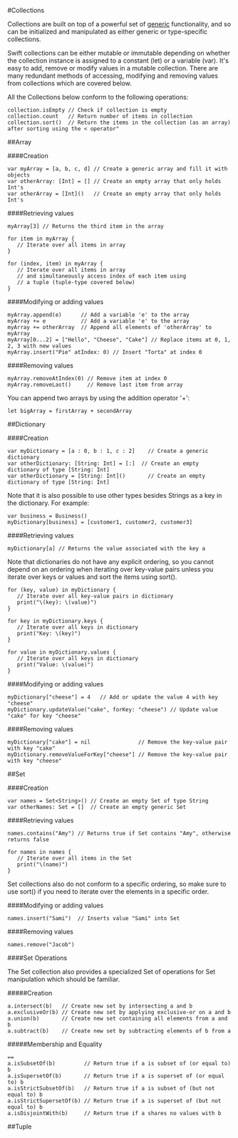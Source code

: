 #Collections  

Collections are built on top of a powerful set of [generic](https://developer.apple.com/library/ios/documentation/Swift/Conceptual/Swift_Programming_Language/Generics.html#//apple_ref/doc/uid/TP40014097-CH26-ID179) functionality, and so can be initialized and manipulated as either generic or type-specific collections.  

Swift collections can be either mutable or immutable depending on whether the collection instance is assigned to a constant (let) or a variable (var). It's easy to add, remove or modify values in a mutable collection. There are many redundant methods of accessing, modifying and removing values from collections which are covered below.  

All the Collections below conform to the following operations:  
```
collection.isEmpty // Check if collection is empty
collection.count   // Return number of items in collection
collection.sort()  // Return the items in the collection (as an array) after sorting using the < operator"
```

##Array  

####Creation  
```
var myArray = [a, b, c, d] // Create a generic array and fill it with objects
var otherArray: [Int] = [] // Create an empty array that only holds Int's
var otherArray = [Int]()   // Create an empty array that only holds Int's
```

####Retrieving values  
```
myArray[3] // Returns the third item in the array

for item in myArray {
   // Iterate over all items in array
}

for (index, item) in myArray {
   // Iterate over all items in array
   // and simultaneously access index of each item using
   // a tuple (tuple-type covered below)
}
```

####Modifying or adding values  
```
myArray.append(e)      // Add a variable 'e' to the array
myArray += e           // Add a variable 'e' to the array
myArray += otherArray  // Append all elements of 'otherArray' to myArray
myArray[0...2] = ["Hello", "Cheese", "Cake"] // Replace items at 0, 1, 2, 3 with new values
myArray.insert("Pie" atIndex: 0) // Insert "Torta" at index 0
```

####Removing values  
```
myArray.removeAtIndex(0) // Remove item at index 0
myArray.removeLast()     // Remove last item from array
```

You can append two arrays by using the addition operator '+':  
```
let bigArray = firstArray + secondArray
```

##Dictionary  

####Creation  
```
var myDictionary = [a : 0, b : 1, c : 2]    // Create a generic dictionary  
var otherDictionary: [String: Int] = [:]  // Create an empty dictionary of type [String: Int]
var otherDictionary = [String: Int]()       // Create an empty dictionary of type [String: Int]
```

Note that it is also possible to use other types besides Strings as a key in the dictionary. For example:  
```
var business = Business()
myDictionary[business] = [customer1, customer2, customer3]
```

####Retrieving values  
```
myDictionary[a] // Returns the value associated with the key a
```

Note that dictionaries do not have any explicit ordering, so you cannot depend on an ordering when iterating over key-value pairs unless you iterate over keys or values and sort the items using sort().
```
for (key, value) in myDictionary {
   // Iterate over all key-value pairs in dictionary
   print("\(key): \(value)")
}

for key in myDictionary.keys {
   // Iterate over all keys in dictionary
   print("Key: \(key)")
}

for value in myDictionary.values {
   // Iterate over all keys in dictionary
   print("Value: \(value)")
}
```

####Modifying or adding values  
```
myDictionary["cheese"] = 4   // Add or update the value 4 with key "cheese"
myDictionary.updateValue("cake", forKey: "cheese") // Update value "cake" for key "cheese"
```

####Removing values  
```
myDictionary["cake"] = nil               // Remove the key-value pair with key "cake"
myDictionary.removeValueForKey["cheese"] // Remove the key-value pair with key "cheese"
```

##Set  

####Creation  
```
var names = Set<String>() // Create an empty Set of type String
var otherNames: Set = []  // Create an empty generic Set
```

####Retrieving values  
```
names.contains("Amy") // Returns true if Set contains "Amy", otherwise returns false

for names in names {
   // Iterate over all items in the Set
   print("\(name)")
}
```

Set collections also do not conform to a specific ordering, so make sure to use sort() if you need to iterate over the elements in a specific order.  

####Modifying or adding values  
```
names.insert("Sami")  // Inserts value "Sami" into Set
```

####Removing values  
```
names.remove("Jacob")
```

####Set Operations  

The Set collection also provides a specialized Set of operations for Set manipulation which should be familiar.  

#####Creation  
```
a.intersect(b)   // Create new set by intersecting a and b
a.exclusiveOr(b) // Create new set by applying exclusive-or on a and b
a.union(b)       // Create new set containing all elements from a and b
a.subtract(b)    // Create new set by subtracting elements of b from a
```

#####Membership and Equality  
```
==
a.isSubsetOf(b)         // Return true if a is subset of (or equal to) b
a.isSupersetOf(b)       // Return true if a is superset of (or equal to) b
a.isStrictSubsetOf(b)   // Return true if a is subset of (but not equal to) b
a.isStrictSupersetOf(b) // Return true if a is superset of (but not equal to) b
a.isDisjointWith(b)     // Return true if a shares no values with b
```

##Tuple  
